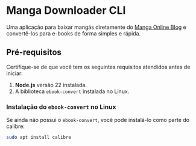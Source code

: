 # Manga Downloader CLI

Uma aplicação para baixar mangás diretamente do [Manga Online Blog](https://mangaonline.blog) e convertê-los para e-books de forma simples e rápida.

## Pré-requisitos

Certifique-se de que você tem os seguintes requisitos atendidos antes de iniciar:

1. **Node.js** versão 22 instalada.
2. A biblioteca `ebook-convert` instalada no Linux.

### Instalação do `ebook-convert` no Linux
Se ainda não possui o `ebook-convert`, você pode instalá-lo como parte do calibre:
```bash
sudo apt install calibre
